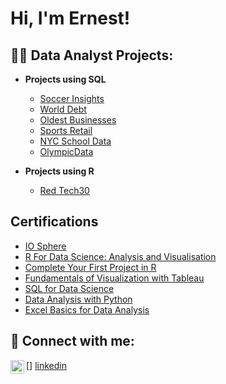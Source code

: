 <h1>Hi, I'm Ernest! </h1>

<h2>👨‍💻 Data Analyst Projects:</h2>

- <b>Projects using SQL</b>
  - [Soccer Insights](https://github.com/Efinity88/Soccer_Insights)
  - [World Debt](https://github.com/Efinity88/WorldDebtProject)
  - [Oldest Businesses](https://github.com/Efinity88/OldestBusinesses)
  - [Sports Retail](https://github.com/Efinity88/SportsRetail)
  - [NYC School Data](https://github.com/Efinity88/NYCSchoolData)
  - [OlympicData](https://github.com/Efinity88/OlympicData)
 
- <b>Projects using R</b>
  - [Red Tech30](https://github.com/Efinity88/RedTech30)


<h2> Certifications </h2>

- [IO Sphere](https://app.teachfloor.com/io-sphere/certificates/DWGBkEla955p1Abz)
- [R For Data Science: Analysis and Visualisation](https://www.linkedin.com/learning/certificates/317fceab7397a0f47b67562c7ab1e96b42e724f8e2fbf4f62cd7670fda28dd75)
- [Complete Your First Project in R](https://www.linkedin.com/learning/certificates/39df48ab140c8b653220b4dfbf40401f94a9146844c42afcf4635952d36f5c33)
- [Fundamentals of Visualization with Tableau](https://www.coursera.org/account/accomplishments/certificate/ANB7GV9EX66X)
- [SQL for Data Science](https://www.coursera.org/account/accomplishments/certificate/PR3GHSY9ZDJW)
- [Data Analysis with Python](https://www.coursera.org/account/accomplishments/certificate/92VTAYYGHNM6)
- [Excel Basics for Data Analysis](https://www.coursera.org/account/accomplishments/certificate/AAZXTL53HU4X)



<h2> 🤳 Connect with me:</h2>

[<img align="left" alt="JoshMadakor | LinkedIn" width="22px" src="https://cdn.jsdelivr.net/npm/simple-icons@v3/icons/linkedin.svg" />]
[linkedin](www.linkedin.com/in/ernest-abaya-3a924a1b8)

<!--
**joshmadakor1/joshmadakor1** is a ✨ _special_ ✨ repository because its `README.md` (this file) appears on your GitHub profile.

Here are some ideas to get you started:

- 🔭 I’m currently working on ...
- 🌱 I’m currently learning ...
- 👯 I’m looking to collaborate on ...
- 🤔 I’m looking for help with ...
- 💬 Ask me about ...
- 📫 How to reach me: ...
- 😄 Pronouns: ...
- ⚡ Fun fact: ...
-->

